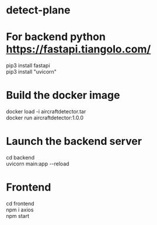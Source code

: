 # detect-plane

# For backend python https://fastapi.tiangolo.com/
pip3 install fastapi  
pip3 install "uvicorn"  

# Build the docker image
docker load -i aircraftdetector.tar  
docker run aircraftdetector:1.0.0  

# Launch the backend server
cd backend  
uvicorn main:app --reload  

# Frontend
cd frontend  
npm i axios  
npm start  
